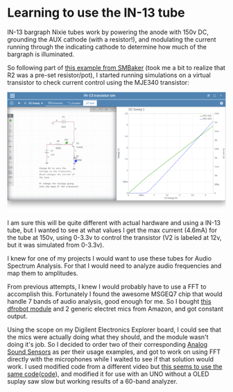 # Learning to use the IN-13 tube

IN-13 bargraph Nixie tubes work by powering the anode with 150v DC, grounding the AUX cathode (with a resistor!), and modulating the current running through the indicating cathode to determine how much of the bargraph is illuminated.

So following part of [this example from SMBaker](http://smbaker.com/experimenting-with-in-13-bargraph-nixie-tubes) (took me a bit to realize that R2 was a pre-set resistor/pot), I started running simulations on a virtual transistor to check current control using the MJE340 transistor:

![transistor simulation](../media/IN-13TransistorSimulation.png)

I am sure this will be quite different with actual hardware and using a IN-13 tube, but I wanted to see at what values I get the max current (4.6mA) for the tube at 150v, using 0-3.3v to control the transistor (V2 is labeled at 12v, but it was simulated from 0-3.3v).

I knew for one of my projects I would want to use these tubes for Audio Spectrum Analysis. For that I would need to analyze audio frequencies and map them to amplitudes.

From previous attempts, I knew I would probably have to use a FFT to accomplish this. Fortunately I found the awesome MSGEQ7 chip that would handle 7 bands of audio analysis, good enough for me. So I bought [this dfrobot module](https://www.dfrobot.com/product-514.html) and 2 generic electret mics from Amazon, and got constant output.

Using the scope on my Digilent Electronics Explorer board, I could see that the mics were actually doing what they should, and the module wasn't doing it's job. So I decided to order two of their corresponding [Analog Sound Sensors](https://www.dfrobot.com/product-83.html) as per their usage examples, and got to work on using FFT directly with the microphones while I waited to see if that solution would work. I used modified code from a different video but [this seems to use the same code](https://www.youtube.com/watch?v=djGOOL2mqV8)([code](https://github.com/GadgetReboot/Arduino/blob/master/Uno/Spectrum_Analyzer/Spectrum_Analyzer.ino)), and modified it for use with an UNO without a OLED suplay saw slow but working results of a 60-band analyzer.
